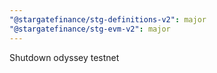 ```yaml
---
"@stargatefinance/stg-definitions-v2": major
"@stargatefinance/stg-evm-v2": major
---
```


Shutdown odyssey testnet

